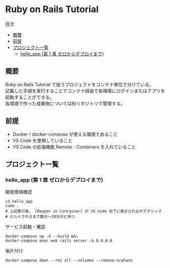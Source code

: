 <!-- omit in toc -->
# Ruby on Rails Tutorial

目次

- [概要](#概要)
- [前提](#前提)
- [プロジェクト一覧](#プロジェクト一覧)
  - [hello_app (第 1 章 ゼロからデプロイまで)](#hello_app-第-1-章-ゼロからデプロイまで)

## 概要

Ruby on Rails Tutorial で扱うプロジェクトをコンテナ単位で分けている。  
記載した手順を実行することでコンテナ経由で各環境にログインまたはアプリを起動することができる。  
各環境で作った成果物については別リポジトリで管理する。

## 前提
- Docker / docker-compose が使える環境であること
- VS Code を使用していること
- VS Code の拡張機能 Remote - Containers を入れていること

## プロジェクト一覧

### hello_app (第 1 章 ゼロからデプロイまで)

開発環境確認
```shell
cd hello_app
code .
# 上記実行後， [Reopen in Container] が VS Code 右下に表示されるのでクリック
# ビルドされるまで数分〜10分ほど待つ
```

サービス起動・確認
```shell
docker-compose up -d --build &&\
docker-compose exec web rails server -b 0.0.0.0
```

後片付け
```shell
docker-compose down --rmi all --volumes --remove-orphans
```
